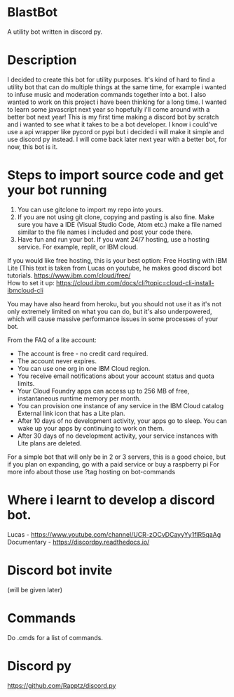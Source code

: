 # BlastBot
A utility bot written in discord py.


# Description
I decided to create this bot for utility purposes. It's kind of hard to find a utility bot that can do multiple things at the same time, for example i wanted to infuse music and moderation commands together into a bot.
I also wanted to work on this project i have been thinking for a long time. I wanted to learn some javascript next year so hopefully i'll come around with a better bot next year! This is my first time making a discord bot by scratch and i wanted to see what it takes to be a bot developer. I know i could've use a api wrapper like pycord or pypi but i decided i will make it simple and use discord py instead.
I will come back later next year with a better bot, for now, this bot is it.

# Steps to import source code and get your bot running
1. You can use gitclone to import my repo into yours.
2. If you are not using git clone, copying and pasting is also fine. Make sure you have a IDE (Visual Studio Code, Atom etc.) make a file named similar to the file names i included and post your code there.
3. Have fun and run your bot. If you want 24/7 hosting, use a hosting service. For example, replit, or IBM cloud.

If you would like free hosting, this is your best option: Free Hosting with IBM Lite (This text is taken from Lucas on youtube, he makes good discord bot tutorials.
https://www.ibm.com/cloud/free/
<br/>
How to set it up: https://cloud.ibm.com/docs/cli?topic=cloud-cli-install-ibmcloud-cli

You may have also heard from heroku, but you should not use it as it's not only extremely limited on what you can do, but it's also underpowered, which will cause massive performance issues in some processes of your bot.

From the FAQ of a lite account:

- The account is free - no credit card required.
- The account never expires.
- You can use one org in one IBM Cloud region.
- You receive email notifications about your account status and quota limits.
- Your Cloud Foundry apps can access up to 256 MB of free, instantaneous runtime memory per month.
- You can provision one instance of any service in the IBM Cloud catalog External link icon that has a Lite plan.
- After 10 days of no development activity, your apps go to sleep. You can wake up your apps by continuing to work on them.
- After 30 days of no development activity, your service instances with Lite plans are deleted.

For a simple bot that will only be in 2 or 3 servers, this is a good choice, but if you plan on expanding, go with a paid service or buy a raspberry pi
For more info about those use ?tag hosting on bot-commands

# Where i learnt to develop a discord bot.
Lucas - https://www.youtube.com/channel/UCR-zOCvDCayyYy1flR5qaAg
<br/>
Documentary - https://discordpy.readthedocs.io/

# Discord bot invite
(will be given later)

# Commands
Do .cmds for a list of commands.

# Discord py
https://github.com/Rapptz/discord.py
